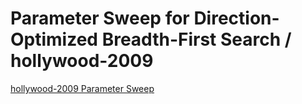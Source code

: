 # Parameter Sweep for Direction-Optimized Breadth-First Search / hollywood-2009

[hollywood-2009 Parameter Sweep](https://raw.githubusercontent.com/gunrock/io/master/plots/gunrock_dobfs_heatmaps_hollywood-2009_do_ab_table.html ':include :type=markdown')
